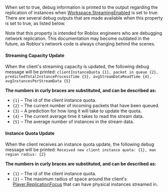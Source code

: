 When set to true, debug information is printed to the output regarding the
replication of instances when [Workspace.StreamingEnabled](https://create.roblox.com/docs/reference/engine/classes/Workspace#StreamingEnabled) is set to true.
There are several debug outputs that are made available when this property
is set to true, as listed below.

Note that this property is intended for Roblox engineers who are debugging
network replication. This documentation may become outdated in the future,
as Roblox's network code is always changing behind the scenes.

#### Streaming Capacity Update

When the client's streaming capacity is updated, the following debug
message will be printed:
`clientInstanceQuota {1}, packet in queue {2}, predictedTotalInstanceProcessTime {3}, avgStreamDataReadTime {4}, avgInstancesPerStreamData {5}`

**The numbers in curly braces are substituted, and can be described as:**

- `{1}` – The id of the client instance quota.
- `{2}` – The current number of incoming packets that have been queued.
- `{3}` – A prediction for how long it will take to update the quota.
- `{4}` – The current average time it takes to read the stream data.
- `{5}` – The average number of instances in the stream data.

#### Instance Quota Update

When the client receives an instance quota update, the following debug
message will be printed:
`Received new client instance quota: {1}, max region radius: {2}`

**The numbers in curly braces are substituted, and can be described as:**

- `{1}` – The id of the client instance quota.
- `{2}` – The maximum radius of space around the client's
  [Player.ReplicationFocus](https://create.roblox.com/docs/reference/engine/classes/Player#ReplicationFocus) that can have physical instances streamed in.